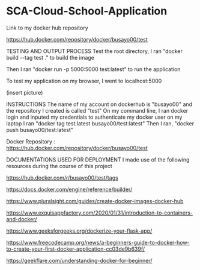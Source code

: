 # SCA-Cloud-School-Application

Link to my docker hub repository

https://hub.docker.com/repository/docker/busayo00/test 




TESTING AND OUTPUT PROCESS
Test the root directory, I ran "docker build --tag test ." to build the image

Then I ran "docker run -p 5000:5000 test:latest" to run the application 

To test my application on my browser, I went to localhost:5000

(insert picture)



INSTRUCTIONS 
The name of my account on dockerhub is "busayo00" and the repository I created is called "test"
On my command line, I ran docker login and inputed my credentials to authenticate my docker user on my laptop 
I ran "docker tag test:latest busayo00/test:latest"
Then I ran, "docker push busayo00/test:latest" 

Docker Repository : https://hub.docker.com/repository/docker/busayo00/test




DOCUMENTATIONS USED FOR DEPLOYMENT
I made use of the following resources during the course of this project

https://hub.docker.com/r/busayo00/test/tags 

https://docs.docker.com/engine/reference/builder/

https://www.pluralsight.com/guides/create-docker-images-docker-hub

https://www.exquisappfactory.com/2020/01/31/introduction-to-containers-and-docker/

https://www.geeksforgeeks.org/dockerize-your-flask-app/

https://www.freecodecamp.org/news/a-beginners-guide-to-docker-how-to-create-your-first-docker-application-cc03de9b639f/

https://geekflare.com/understanding-docker-for-beginner/







